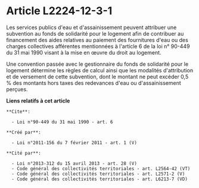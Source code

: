 # Article L2224-12-3-1

Les services publics d'eau et d'assainissement peuvent attribuer une subvention au fonds de solidarité pour le logement afin
de contribuer au financement des aides relatives au paiement des fournitures d'eau ou des charges collectives afférentes
mentionnées à l'article 6 de la loi n° 90-449 du 31 mai 1990 visant à la mise en œuvre du droit au logement. 

Une convention passée avec le gestionnaire du fonds de solidarité pour le logement détermine les règles de calcul ainsi que
les modalités d'attribution et de versement de cette subvention, dont le montant ne peut excéder 0,5 % des montants hors
taxes des redevances d'eau ou d'assainissement perçues.

**Liens relatifs à cet article**

	**Cite**:

	  - Loi n°90-449 du 31 mai 1990 - art. 6

	**Créé par**:

	  - Loi n°2011-156 du 7 février 2011 - art. 1 (V)

	**Cité par**:

	  - Loi n°2013-312 du 15 avril 2013 - art. 28 (V)
	  - Code général des collectivités territoriales - art. L2564-42 (VT)
	  - Code général des collectivités territoriales - art. L2571-2 (V)
	  - Code général des collectivités territoriales - art. L6213-7 (VD)

